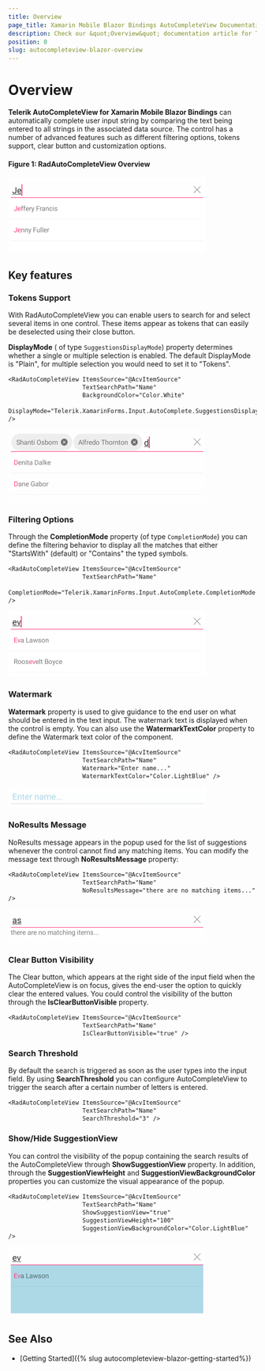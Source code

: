 ```yaml
---
title: Overview
page_title: Xamarin Mobile Blazor Bindings AutoCompleteView Documentation | Overview
description: Check our &quot;Overview&quot; documentation article for Telerik AutoCompleteView for Xamarin Mobile Blazor Bindings.
position: 0
slug: autocompleteview-blazor-overview
---
```


# Overview #

**Telerik AutoCompleteView for Xamarin Mobile Blazor Bindings** can automatically complete user input string by comparing the text being entered to all strings in the associated data source. The control has a number of advanced features such as different filtering options, tokens support, clear button and customization options.

#### Figure 1: RadAutoCompleteView Overview

![AutoCompleteView Overview](images/autocompleteview-overview.png "AutoComplete Overview")

## Key features

### Tokens Support

With RadAutoCompleteView you can enable users to search for and select several items in one control. These items appear as tokens that can easily be deselected using their close button.

**DisplayMode** ( of type `SuggestionsDisplayMode`) property determines whether a single or multiple selection is enabled. The default DisplayMode is "Plain", for multiple selection you would need to set it to "Tokens".

```
<RadAutoCompleteView ItemsSource="@AcvItemSource"
					 TextSearchPath="Name"
					 BackgroundColor="Color.White"
					 DisplayMode="Telerik.XamarinForms.Input.AutoComplete.SuggestionsDisplayMode.Tokens" />
```
							 
![](images/autocompleteview-tokens.png)

### Filtering Options

Through the **CompletionMode** property (of type `CompletionMode`) you can define the filtering behavior to display all the matches that either "StartsWith" (default) or "Contains" the typed symbols. 

```
<RadAutoCompleteView ItemsSource="@AcvItemSource"
					 TextSearchPath="Name"
					 CompletionMode="Telerik.XamarinForms.Input.AutoComplete.CompletionMode.Contains" />
```							 

![](images/autocompleteview-filteroptions.png)

### Watermark

**Watermark** property is used to give guidance to the end user on what should be entered in the text input. The watermark text is displayed when the control is empty. You can also use the **WatermarkTextColor** property to define the Watermark text color of the component.

```
<RadAutoCompleteView ItemsSource="@AcvItemSource"
					 TextSearchPath="Name"
					 Watermark="Enter name..."
					 WatermarkTextColor="Color.LightBlue" />
```

![](images/autocompleteview-watermark.png)

### NoResults Message

NoResults message appears in the popup used for the list of suggestions whenever the control cannot find any matching items. You can modify the message text through **NoResultsMessage** property:

```
<RadAutoCompleteView ItemsSource="@AcvItemSource"
                     TextSearchPath="Name"
                     NoResultsMessage="there are no matching items..." />
```	

![](images/autocompleteview-noresultsmessage.png)

###	Clear Button Visibility

The Clear button, which appears at the right side of the input field when the AutoCompleteView is on focus, gives the end-user the option to quickly clear the entered values. You could control the visibility of the button through the **IsClearButtonVisible** property.

```
<RadAutoCompleteView ItemsSource="@AcvItemSource"
					 TextSearchPath="Name"
					 IsClearButtonVisible="true" />
```							 

### Search Threshold

By default the search is triggered as soon as the user types into the input field. By using **SearchThreshold** you can configure AutoCompleteView to trigger the search after a certain number of letters is entered.

```
<RadAutoCompleteView ItemsSource="@AcvItemSource"
					 TextSearchPath="Name"
					 SearchThreshold="3" />
```

### Show/Hide SuggestionView

You can control the visibility of the popup containing the search results of the AutoCompleteView through **ShowSuggestionView** property. In addition, through the **SuggestionViewHeight** and **SuggestionViewBackgroundColor** properties you can customize the visual appearance of the popup.

``` 
<RadAutoCompleteView ItemsSource="@AcvItemSource" 
					 TextSearchPath="Name"
					 ShowSuggestionView="true"
					 SuggestionViewHeight="100"
					 SuggestionViewBackgroundColor="Color.LightBlue" />
```

![](images/autocompleteview-suggestionsview.png)

## See Also

- [Getting Started]({% slug autocompleteview-blazor-getting-started%})
